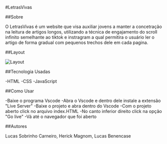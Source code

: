 #LetrasVivas

##Sobre

O LetrasVivas é um website que visa auxiliar jovens a manter a concetração na leitura de artigos longos, utilizando a técnica de engajamento do scroll infinito semelhante ao tiktok e instragram a qual permitira o usuário ler o artigo de forma gradual com pequenos trechos dele em cada pagina.


##Layout

![Layout](./img/Layout.gif)

##Tecnologia Usadas

-HTML
-CSS
-JavaScript

##Como Usar

-Baixe o programa Vscode
-Abra o Vscode e dentro dele instale a extensão "Live Server"
-Baixe o projeto e abra dentro do Vscode
-Com o projeto aberto click no arquivo index.HTML
-No canto inferior direito click na opção "Go live"
-Vá até o navegador que foi aberto

##Autores

Lucas Sobrinho Carneiro, Herick Magnom, Lucas Benencase
